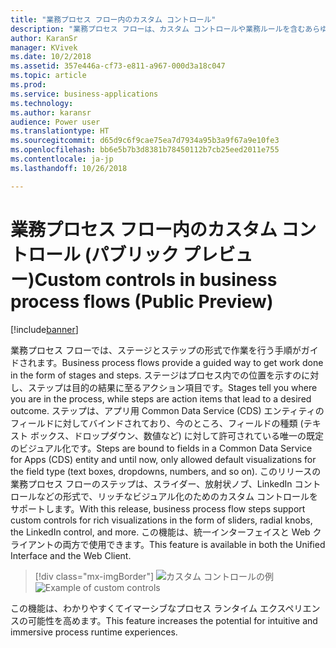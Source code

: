 ```yaml
---
title: "業務プロセス フロー内のカスタム コントロール"
description: "業務プロセス フローは、カスタム コントロールや業務ルールを含むあらゆるフォーム機能をサポートします。"
author: KaranSr
manager: KVivek
ms.date: 10/2/2018
ms.assetid: 357e446a-cf73-e811-a967-000d3a18c047
ms.topic: article
ms.prod: 
ms.service: business-applications
ms.technology: 
ms.author: karansr
audience: Power user
ms.translationtype: HT
ms.sourcegitcommit: d65d9c6f9cae75ea7d7934a95b3a9f67a9e10fe3
ms.openlocfilehash: bb6e5b7b3d8381b78450112b7cb25eed2011e755
ms.contentlocale: ja-jp
ms.lasthandoff: 10/26/2018

---
```

# <a name="custom-controls-in-business-process-flows-public-preview"></a><span data-ttu-id="91775-103">業務プロセス フロー内のカスタム コントロール (パブリック プレビュー)</span><span class="sxs-lookup"><span data-stu-id="91775-103">Custom controls in business process flows (Public Preview)</span></span>


[!include[banner](../../includes/banner.md)]

<span data-ttu-id="91775-104">業務プロセス フローでは、ステージとステップの形式で作業を行う手順がガイドされます。</span><span class="sxs-lookup"><span data-stu-id="91775-104">Business process flows provide a guided way to get work done in the form of stages and steps.</span></span> <span data-ttu-id="91775-105">ステージはプロセス内での位置を示すのに対し、ステップは目的の結果に至るアクション項目です。</span><span class="sxs-lookup"><span data-stu-id="91775-105">Stages tell you where you are in the process, while steps are action items that lead to a desired outcome.</span></span> <span data-ttu-id="91775-106">ステップは、アプリ用 Common Data Service (CDS) エンティティのフィールドに対してバインドされており、今のところ、フィールドの種類 (テキスト ボックス、ドロップダウン、数値など) に対して許可されている唯一の既定のビジュアル化です。</span><span class="sxs-lookup"><span data-stu-id="91775-106">Steps are bound to fields in a Common Data Service for Apps (CDS) entity and until now, only allowed default visualizations for the field type (text boxes, dropdowns, numbers, and so on).</span></span> <span data-ttu-id="91775-107">このリリースの業務プロセス フローのステップは、スライダー、放射状ノブ、LinkedIn コントロールなどの形式で、リッチなビジュアル化のためのカスタム コントロールをサポートします。</span><span class="sxs-lookup"><span data-stu-id="91775-107">With this release, business process flow steps support custom controls for rich visualizations in the form of sliders, radial knobs, the LinkedIn control, and more.</span></span> <span data-ttu-id="91775-108">この機能は、統一インターフェイスと Web クライアントの両方で使用できます。</span><span class="sxs-lookup"><span data-stu-id="91775-108">This feature is available in both the Unified Interface and the Web Client.</span></span>

> [!div class="mx-imgBorder"]
> <span data-ttu-id="91775-109">![カスタム コントロールの例](media/custom-controls_01.png "カスタム コントロールの例")</span><span class="sxs-lookup"><span data-stu-id="91775-109">![Example of custom controls](media/custom-controls_01.png "Example of custom controls")</span></span>

<span data-ttu-id="91775-110">この機能は、わかりやすくてイマーシブなプロセス ランタイム エクスペリエンスの可能性を高めます。</span><span class="sxs-lookup"><span data-stu-id="91775-110">This feature increases the potential for intuitive and immersive process runtime experiences.</span></span>


